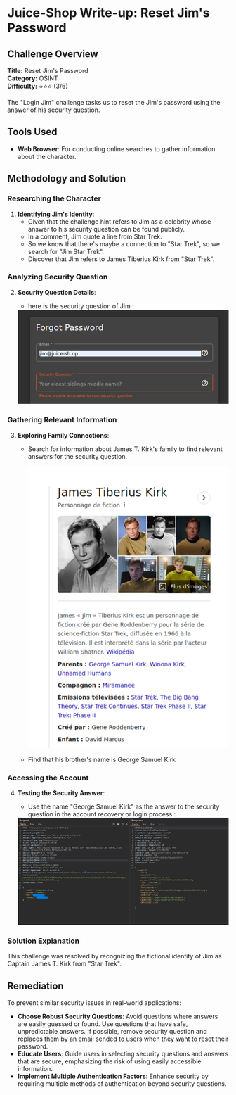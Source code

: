 # Juice-Shop Write-up: Reset Jim's Password

## Challenge Overview

**Title:** Reset Jim's Password\
**Category:** OSINT\
**Difficulty:** ⭐⭐⭐ (3/6)

The "Login Jim" challenge tasks us to reset the Jim's password using the answer of his security question.

## Tools Used

- **Web Browser**: For conducting online searches to gather information about the character.

## Methodology and Solution

### Researching the Character

1. **Identifying Jim's Identity**:
   - Given that the challenge hint refers to Jim as a celebrity whose answer to his security question can be found publicly.
   - In a comment, Jim quote a line from Star Trek.
   - So we know that there's maybe a connection to "Star Trek", so we search for "Jim Star Trek".
   - Discover that Jim refers to James Tiberius Kirk from "Star Trek".

### Analyzing Security Question

2. **Security Question Details**:
   - here is the security question of Jim :
   
   <img src="../assets/difficulty3/reset_jim_password_1.png" alt="security question of jim" width="500px">

### Gathering Relevant Information

3. **Exploring Family Connections**:

   - Search for information about James T. Kirk's family to find relevant answers for the security question.

      <img src="../assets/difficulty3/reset_jim_password_2.png" alt="security question of jim" width="500px">

   - Find that his brother's name is George Samuel Kirk


### Accessing the Account

4. **Testing the Security Answer**:
   - Use the name "George Samuel Kirk" as the answer to the security question in the account recovery or login process :

   <img src="../assets/difficulty3/reset_jim_password_3.png" alt="security question of jim" width="500px">

### Solution Explanation

This challenge was resolved by recognizing the fictional identity of Jim as Captain James T. Kirk from "Star Trek".

## Remediation

To prevent similar security issues in real-world applications:

- **Choose Robust Security Questions**: Avoid questions where answers are easily guessed or found. Use questions that have safe, unpredictable answers. If possible, remove security question and replaces them by an email sended to users when they want to reset their password.
- **Educate Users**: Guide users in selecting security questions and answers that are secure, emphasizing the risk of using easily accessible information.
- **Implement Multiple Authentication Factors**: Enhance security by requiring multiple methods of authentication beyond security questions.
